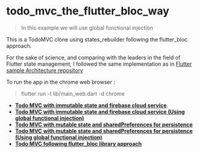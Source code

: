 # todo_mvc_the_flutter_bloc_way

>In this example we will use global functional injection


This is a TodoMVC clone using states_rebuilder following the flutter_bloc approach.

For the sake of science, and comparing with the leaders in the field of Flutter state management, I followed  the same implementation as in [Flutter sample Architecture repository](https://github.com/brianegan/flutter_architecture_samples/tree/master/bloc_library)

To run the app in the chrome web browser :

> flutter run -t lib/main_web.dart -d chrome 


* [**Todo MVC with immutable state and firebase cloud service**](../009-1-1-clean_architecture_todo_mvc_cloud_firestore_immutable_state_with_injector).
* [**Todo MVC with immutable state and firebase cloud service (Using global functional injection)**](../009-1-2-clean_architecture_todo_mvc_cloud_firestore_immutable_state_with_functional_injection) 
* [**Todo MVC with mutable state and sharedPreferences for persistence**](../009-2-1-clean_architecture_todo_mvc_mutable_state_with_injector)
* [**Todo MVC with mutable state and sharedPreferences for persistence (Using global functional injection)**](../009-2-2-clean_architecture_todo_mvc_mutable_state-with__functional_injection)
* [**Todo MVC following flutter_bloc library approach**](../009-todo_mvc_the_flutter_bloc_way) 
